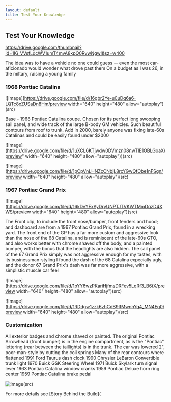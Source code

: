 ```yaml
---
layout: default
title: Test Your Knowledge
---
```


## Test Your Knowledge

https://drive.google.com/thumbnail?id=1IG_VVsfLdcWV1umT4mvA8kpQ0RvwNgwI&sz=w400


<body> The idea was to have a vehicle no one could guess -- even the most car-aficionado would wonder what drove past them
On a budget as I was 26, in the miltary, raising a young family <body>

### 1968 Pontiac Catalina
	
![Image](https://drive.google.com/file/d/16gbr2Ye-u0uDq6a6-LQTc8xZUSaDn8Hm/preview width="640" height="480" allow="autoplay")(src)
	
<body> Base - 1968 Pontiac Catalina coupe.  
Chosen for its perfect long swooping sail panel, and wide track of the large B-body GM vehicles.  Such beautiful contours from roof to trunk.  Add in 2000, barely anyone was fixing late-60s Catalinas and could be easily found under $2000 <body>
	
![Image](https://drive.google.com/file/d/1uXCL6KTjwdw0DVmzn08nwTIE1OBLGoaX/preview" width="640" height="480" allow="autoplay"))(src)
	
![Image](https://drive.google.com/file/d/1pCpVnLHNZcCNbjL8rcYGwQfObe1nFSgn/preview width="640" height="480" allow="autoplay")(src)

### 1967 Pontiac Grand Prix
	
![Image](https://drive.google.com/file/d/16kDvYExAyDryUNPTJTVKWTMmDqzD4XWS/preview width="640" height="480" allow="autoplay")(src)
	
<body>The Front clip, to include the front nose/bumper, front fenders and hood; and dashboard are from a 1967 Pontiac Grand Prix, found in a wrecking yard.
The front end of the GP has a far more custom and aggressive look than the nose of the 68 Catalina, and is reminiscent of the late-60s GTO, and also works better with chrome shaved off the body, and a painted bumper, with the bonus that the headlights are also hidden.
The sail panel of the 67 Grand Prix simply was not aggressive enough for my tastes, with its businessman-styling
I found the dash of the 68 Catalina expecially ugly, and the donor 67 Grand Prix's dash was far more aggressive, with a simplistic muscle car feel<body>
	
![Image](https://drive.google.com/file/d/1pYY6wzPKariHjfmsDRFev5LqRf3_B6tX/preview width="640" height="480" allow="autoplay")(src)
	
![Image](https://drive.google.com/file/d/1RDdgw1zzk6zhCdB9IfMwnhYq4_MN4Eq0/preview width="640" height="480" allow="autoplay")(src)

### Customization
	
<body>All exterior badges and chrome shaved or painted.  The original Pontiac Arrowhead (front bumper) is in the engine compartment, as is the "Pontiac" lettering (rear between the taillights) is in the trunk.
The car was lowered 2", poor-man-style by cutting the coil springs 
Many of the rear contours where flattened
	1991 Ford Taurus dash clock
	1990 Chrysler LeBaron Convertible trunk light
	1970 Buick GSK Steering Wheel
	1971 Buick Skylark turn signal lever
	1963 Pontiac Catalina window cranks
	1959 Pontiac Deluxe horn ring center
	1959 Pontiac Catalina brake pedal<body>
	
![Image](https://drive.google.com/file/d/1Fw7x3rQyLtQa4xsx53EZt42xaijcZR8I/view?usp=sharing)(src)


<body>For more details see [Story Behind the Build]( <body>
